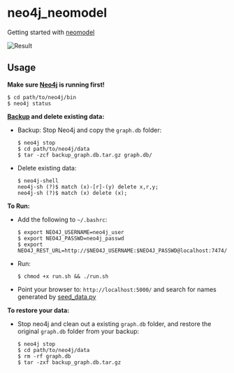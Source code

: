 # neo4j_neomodel
Getting started with [neomodel](https://github.com/robinedwards/neomodel)

![Result](https://github.com/thobalose/neo4j_neomodel/blob/master/neo4j_neomodel.png "Resulting Graph")

## Usage

**Make sure [Neo4j](http://neo4j.com/download/other-releases/) is running first!**

```
$ cd path/to/neo4j/bin
$ neo4j status
```

**[Backup](http://stackoverflow.com/questions/25567744/backup-neo4j-community-edition-offline-in-unix-mac-or-linux?answertab=active#tab-top) and delete existing data:**

* Backup: Stop Neo4j and copy the `graph.db` folder:
  ```
  $ neo4j stop
  $ cd path/to/neo4j/data
  $ tar -zcf backup_graph.db.tar.gz graph.db/
  ```

* Delete existing data:
  ```
  $ neo4j-shell
  neo4j-sh (?)$ match (x)-[r]-(y) delete x,r,y;
  neo4j-sh (?)$ match (x) delete (x);
  ```

**To Run:**
  * Add the following to `~/.bashrc`:

    ```
    $ export NEO4J_USERNAME=neo4j_user
    $ export NEO4J_PASSWD=neo4j_passwd
    $ export NEO4J_REST_URL=http://$NEO4J_USERNAME:$NEO4J_PASSWD@localhost:7474/db/data/
    ```

  * Run: 

    ```
    $ chmod +x run.sh && ./run.sh
    ```

  * Point your browser to: `http://localhost:5000/` and search for names generated by [seed_data.py](https://github.com/thobalose/neo4j_neomodel/blob/master/web_app/seed_data.py)

**To restore your data:** 

* Stop neo4j and clean out a existing `graph.db` folder, and restore the original `graph.db` folder from your backup:

  ```
  $ neo4j stop
  $ cd path/to/neo4j/data
  $ rm -rf graph.db
  $ tar -zxf backup_graph.db.tar.gz
  ```


